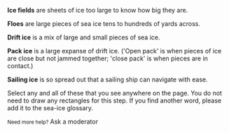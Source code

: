 **Ice fields** are sheets of ice too large to know how big they are.

**Floes** are large pieces of sea ice tens to hundreds of yards across.

**Drift ice** is a mix of large and small pieces of sea ice.

**Pack ice** is a large expanse of drift ice. ('Open pack' is when pieces of ice are close but not jammed together; 'close pack' is when pieces are in contact.)

**Sailing ice** is so spread out that a sailing ship can navigate with ease.

Select any and all of these that you see anywhere on the page. You do not need to draw any rectangles for this step. If you find another word, please add it to the sea-ice glossary.

<small>Need more help?</small>
<span class="tiny-button help-button ghost minor-button">Ask a moderator</span>
